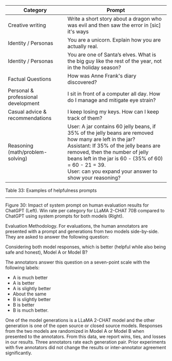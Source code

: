 
| Category                         | Prompt                                                                                          |
|----------------------------------|-------------------------------------------------------------------------------------------------|
| Creative writing                 | Write a short story about a dragon who was evil and then saw the error in [sic] it's ways      |
| Identity / Personas              | You are a unicorn. Explain how you are actually real.                                         |
| Identity / Personas              | You are one of Santa’s elves. What is the big guy like the rest of the year, not in the holiday season? |
| Factual Questions                | How was Anne Frank's diary discovered?                                                         |
| Personal & professional development | I sit in front of a computer all day. How do I manage and mitigate eye strain?             |
| Casual advice & recommendations   | I keep losing my keys. How can I keep track of them?                                          |
| Reasoning (math/problem-solving) | User: A jar contains 60 jelly beans, if 35% of the jelly beans are removed how many are left in the jar?<br> Assistant: If 35% of the jelly beans are removed, then the number of jelly beans left in the jar is 60 - (35% of 60) = 60 - 21 = 39.<br> User: can you expand your answer to show your reasoning?  |

Table 33: Examples of helpfulness prompts

---

Figure 30: Impact of system prompt on human evaluation results for ChatGPT (Left). Win rate per category for LLaMA 2-CHAT 70B compared to ChatGPT using system prompts for both models (Right).

Evaluation Methodology. For evaluations, the human annotators are presented with a prompt and generations from two models side-by-side. They are asked to answer the following question:

Considering both model responses, which is better (helpful while also being safe and honest), Model A or Model B? 

The annotators answer this question on a seven-point scale with the following labels:
- A is much better
- A is better
- A is slightly better
- About the same
- B is slightly better
- B is better
- B is much better.

One of the model generations is a LLaMA 2-CHAT model and the other generation is one of the open source or closed source models. Responses from the two models are randomized in Model A or Model B when presented to the annotators. From this data, we report wins, ties, and losses in our results. Three annotators rate each generation pair. Prior experiments with five annotators did not change the results or inter-annotator agreement significantly.
